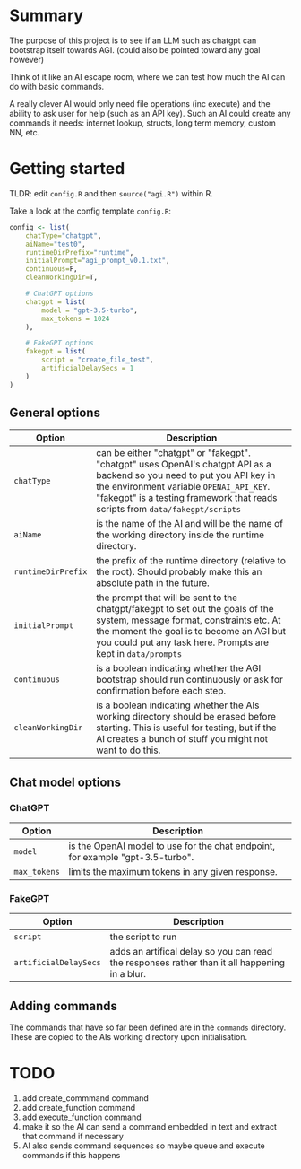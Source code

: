 # Summary
The purpose of this project is to see if an LLM such as chatgpt can bootstrap itself towards AGI. (could also be pointed toward any goal however)

Think of it like an AI escape room, where we can test how much the AI can do with basic commands.

A really clever AI would only need file operations (inc execute) and the ability to ask user for help (such as an API key). Such an AI could create any commands it needs: internet lookup, structs, long term memory, custom NN, etc.

# Getting started

TLDR: edit `config.R` and then `source("agi.R")` within R.

Take a look at the config template `config.R`:

```r
config <- list(
	chatType="chatgpt",
	aiName="test0",
	runtimeDirPrefix="runtime",
	initialPrompt="agi_prompt_v0.1.txt",
	continuous=F,
	cleanWorkingDir=T,

	# ChatGPT options
	chatgpt = list(
		model = "gpt-3.5-turbo",
		max_tokens = 1024
	),

	# FakeGPT options
	fakegpt = list(
		script = "create_file_test",
		artificialDelaySecs = 1
	)
)
```

## General options

| Option  | Description |
| ------- | ----------- |
|`chatType` | can be either "chatgpt" or "fakegpt". "chatgpt" uses OpenAI's chatgpt API as a backend so you need to put you API key in the environment variable `OPENAI_API_KEY`. "fakegpt" is a testing framework that reads scripts from `data/fakegpt/scripts`|
| `aiName` | is the name of the AI and will be the name of the working directory inside the runtime directory.|
| `runtimeDirPrefix` | the prefix of the runtime directory (relative to the root). Should probably make this an absolute path in the future.|
| `initialPrompt` | the prompt that will be sent to the chatgpt/fakegpt to set out the goals of the system, message format, constraints etc. At the moment the goal is to become an AGI but you could put any task here. Prompts are kept in `data/prompts`|
| `continuous` | is a boolean indicating whether the AGI bootstrap should run continuously or ask for confirmation before each step.|
|`cleanWorkingDir` |is a boolean indicating whether the AIs working directory should be erased before starting. This is useful for testing, but if the AI creates a bunch of stuff you might not want to do this.|

## Chat model options
### ChatGPT

| Option  | Description |
| ------- | ----------- |
| `model` | is the OpenAI model to use for the chat endpoint, for example "gpt-3.5-turbo". |
| `max_tokens` | limits the maximum tokens in any given response. |

### FakeGPT

| Option  | Description |
| ------- | ----------- |
| `script`| the script to run |
| `artificialDelaySecs` | adds an artifical delay so you can read the responses rather than it all happening in a blur. |

## Adding commands

The commands that have so far been defined are in the `commands` directory. These are copied to the AIs working directory upon initialisation.

# TODO

1. add create_commmand command
2. add create_function command
3. add execute_function command
4. make it so the AI can send a command embedded in text
and extract that command if necessary
5. AI also sends command sequences so maybe queue and execute commands if this happens
